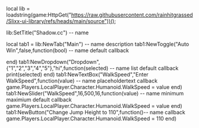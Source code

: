 local lib = loadstring(game:HttpGet("https://raw.githubusercontent.com/rainhitgrassed/Slixx-ui-library/refs/heads/main/source"))();

lib:SetTitle("Shadow.cc") -- name <string>

local tab1 = lib:NewTab("Main") -- name <string> description <string>
tab1:NewToggle("Auto Win",false,function(bool) -- name <string> default <bool> callback <function>

end)
tab1:NewDropdown("Dropdown",{"1","2","3","4","5"},"hi",function(selected) -- name <string> list <table> default <string> callback <function>
	print(selected)
end)
tab1:NewTextBox("WalkSpeed","Enter WalkSpeed",function(value) -- name <string> placeholdertext <string> callback <function>
    game.Players.LocalPlayer.Character.Humanoid.WalkSpeed = value
end)
tab1:NewSlider("WalkSpeed",16,500,16,function(value) -- name <string> minimum <number> maximium <number> default <number> callback <function>
    game.Players.LocalPlayer.Character.Humanoid.WalkSpeed = value
end)
tab1:NewButton("Change Jump Height to 110",function()-- name <string> callback <function>
    game.Players.LocalPlayer.Character.Humanoid.WalkSpeed = 110
end)
